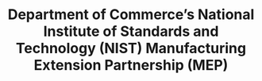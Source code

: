 ---
highlight: "false" 
title: "Department of Commerce’s National Institute of Standards and Technology (NIST) Manufacturing Extension Partnership (MEP)"
description: "Providing any U.S. manufacturer with access to resources they need to succeed."
url-link: "http://www.nist.gov/mep"
type: "HTML"
gov-only: "false"
is-external: "true"
publication-date: "January 01, 2021"
reading-time: "5"
resource-type: "information-slick"
filter: "market-intelligence"
audience: "industry-all-businesses"
branded-offerings: "acquisition-policy-it-category"
---